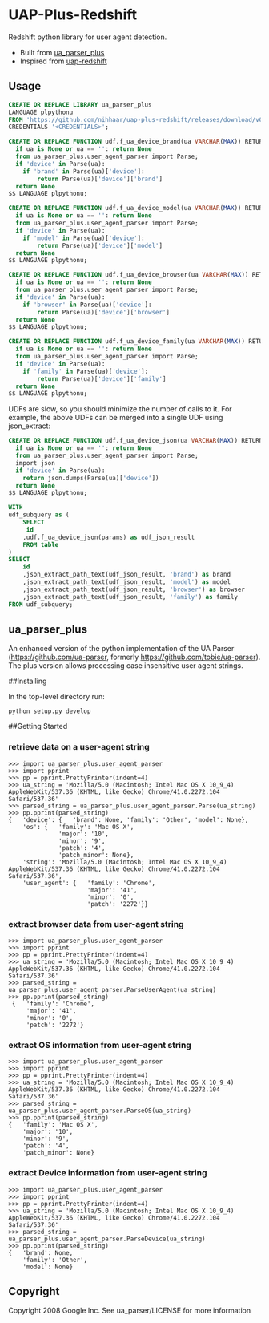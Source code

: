 # UAP-Plus-Redshift
Redshift python library for user agent detection.
- Built from [ua_parser_plus](https://github.com/edmodo/ua_parser_plus)
- Inspired from [uap-redshift](https://github.com/ajlai/uap-redshift)

## Usage
```sql
CREATE OR REPLACE LIBRARY ua_parser_plus
LANGUAGE plpythonu 
FROM 'https://github.com/nihhaar/uap-plus-redshift/releases/download/v0.1.0/uap-plus-redshift.zip'
CREDENTIALS '<CREDENTIALS>';

CREATE OR REPLACE FUNCTION udf.f_ua_device_brand(ua VARCHAR(MAX)) RETURNS VARCHAR(MAX) IMMUTABLE as $$
  if ua is None or ua == '': return None
  from ua_parser_plus.user_agent_parser import Parse;
  if 'device' in Parse(ua):
    if 'brand' in Parse(ua)['device']:
        return Parse(ua)['device']['brand']
  return None
$$ LANGUAGE plpythonu;

CREATE OR REPLACE FUNCTION udf.f_ua_device_model(ua VARCHAR(MAX)) RETURNS VARCHAR(MAX) IMMUTABLE as $$
  if ua is None or ua == '': return None
  from ua_parser_plus.user_agent_parser import Parse;
  if 'device' in Parse(ua):
    if 'model' in Parse(ua)['device']:
        return Parse(ua)['device']['model']
  return None
$$ LANGUAGE plpythonu;

CREATE OR REPLACE FUNCTION udf.f_ua_device_browser(ua VARCHAR(MAX)) RETURNS VARCHAR(MAX) IMMUTABLE as $$
  if ua is None or ua == '': return None
  from ua_parser_plus.user_agent_parser import Parse;
  if 'device' in Parse(ua):
    if 'browser' in Parse(ua)['device']:
        return Parse(ua)['device']['browser']
  return None
$$ LANGUAGE plpythonu;

CREATE OR REPLACE FUNCTION udf.f_ua_device_family(ua VARCHAR(MAX)) RETURNS VARCHAR(MAX) IMMUTABLE as $$
  if ua is None or ua == '': return None
  from ua_parser_plus.user_agent_parser import Parse;
  if 'device' in Parse(ua):
    if 'family' in Parse(ua)['device']:
        return Parse(ua)['device']['family']
  return None
$$ LANGUAGE plpythonu;
```

UDFs are slow, so you should minimize the number of calls to it. For example, the above UDFs can be merged into a single UDF using json_extract:
```sql
CREATE OR REPLACE FUNCTION udf.f_ua_device_json(ua VARCHAR(MAX)) RETURNS VARCHAR(MAX) IMMUTABLE as $$
  if ua is None or ua == '': return None
  from ua_parser_plus.user_agent_parser import Parse;
  import json
  if 'device' in Parse(ua):
    return json.dumps(Parse(ua)['device'])
  return None
$$ LANGUAGE plpythonu;

WITH
udf_subquery as (
    SELECT
     id
    ,udf.f_ua_device_json(params) as udf_json_result
    FROM table
)
SELECT
    id
    ,json_extract_path_text(udf_json_result, 'brand') as brand
    ,json_extract_path_text(udf_json_result, 'model') as model
    ,json_extract_path_text(udf_json_result, 'browser') as browser
    ,json_extract_path_text(udf_json_result, 'family') as family
FROM udf_subquery;
```


## ua_parser_plus
An enhanced version of the python implementation of the UA Parser (https://github.com/ua-parser, formerly https://github.com/tobie/ua-parser). The plus version allows processing case insensitive user agent strings.

##Installing

In the top-level directory run:
```
python setup.py develop
```

##Getting Started

### retrieve data on a user-agent string
```
>>> import ua_parser_plus.user_agent_parser
>>> import pprint
>>> pp = pprint.PrettyPrinter(indent=4)
>>> ua_string = 'Mozilla/5.0 (Macintosh; Intel Mac OS X 10_9_4) AppleWebKit/537.36 (KHTML, like Gecko) Chrome/41.0.2272.104 Safari/537.36'
>>> parsed_string = ua_parser_plus.user_agent_parser.Parse(ua_string)
>>> pp.pprint(parsed_string)
{   'device': {   'brand': None, 'family': 'Other', 'model': None},
    'os': {   'family': 'Mac OS X',
              'major': '10',
              'minor': '9',
              'patch': '4',
              'patch_minor': None},
    'string': 'Mozilla/5.0 (Macintosh; Intel Mac OS X 10_9_4) AppleWebKit/537.36 (KHTML, like Gecko) Chrome/41.0.2272.104 Safari/537.36',
    'user_agent': {   'family': 'Chrome',
                      'major': '41',
                      'minor': '0',
                      'patch': '2272'}}
```


### extract browser data from user-agent string

```
>>> import ua_parser_plus.user_agent_parser
>>> import pprint
>>> pp = pprint.PrettyPrinter(indent=4)
>>> ua_string = 'Mozilla/5.0 (Macintosh; Intel Mac OS X 10_9_4) AppleWebKit/537.36 (KHTML, like Gecko) Chrome/41.0.2272.104 Safari/537.36'
>>> parsed_string = ua_parser_plus.user_agent_parser.ParseUserAgent(ua_string)
>>> pp.pprint(parsed_string)
 {   'family': 'Chrome', 
	 'major': '41', 
	 'minor': '0', 
	 'patch': '2272'}
```

### extract OS information from user-agent string

```
>>> import ua_parser_plus.user_agent_parser
>>> import pprint
>>> pp = pprint.PrettyPrinter(indent=4)
>>> ua_string = 'Mozilla/5.0 (Macintosh; Intel Mac OS X 10_9_4) AppleWebKit/537.36 (KHTML, like Gecko) Chrome/41.0.2272.104 Safari/537.36'
>>> parsed_string = ua_parser_plus.user_agent_parser.ParseOS(ua_string)
>>> pp.pprint(parsed_string)
{   'family': 'Mac OS X',
    'major': '10',
    'minor': '9',
    'patch': '4',
    'patch_minor': None}
```

### extract Device information from user-agent string


```
>>> import ua_parser_plus.user_agent_parser
>>> import pprint
>>> pp = pprint.PrettyPrinter(indent=4)
>>> ua_string = 'Mozilla/5.0 (Macintosh; Intel Mac OS X 10_9_4) AppleWebKit/537.36 (KHTML, like Gecko) Chrome/41.0.2272.104 Safari/537.36'
>>> parsed_string = ua_parser_plus.user_agent_parser.ParseDevice(ua_string)
>>> pp.pprint(parsed_string)
{   'brand': None, 
	'family': 'Other', 
	'model': None}
```


## Copyright

Copyright 2008 Google Inc. See ua_parser/LICENSE for more information 

